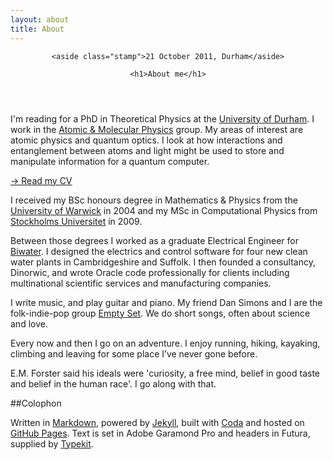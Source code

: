 ```yaml
---
layout: about
title: About
---
```


<header>

    <aside class="stamp">21 October 2011, Durham</aside>

    <h1>About me</h1>

</header>

I'm reading for a PhD in Theoretical Physics at the [University of Durham](http://www.durham.ac.uk/). I work in the [Atomic & Molecular Physics](http://massey.dur.ac.uk/) group. My areas of interest are atomic physics and quantum optics. I look at how interactions and entanglement between atoms and light might be used to store and manipulate information for a quantum computer.

<div>

<aside><a href='/cv/' class='button'>&rarr; Read my CV</a></aside>

<p>I received my BSc honours degree in Mathematics &amp; Physics from the <a href='http://warwick.ac.uk/'>University of Warwick</a> in 2004 and my MSc in Computational Physics from <a href='http://www.su.se/'>Stockholms Universitet</a> in 2009.</p>

</div>

Between those degrees I worked as a graduate Electrical Engineer for [Biwater](http://www.biwater.com/). I designed the electrics and control software for four new clean water plants in Cambridgeshire and Suffolk. I then founded a consultancy, Dinorwic, and wrote Oracle code professionally for clients including multinational scientific services and manufacturing companies. 

I write music, and play guitar and piano. My friend Dan Simons and I are the folk-indie-pop group [Empty Set](http://emptyset.co.uk/). We do short songs, often about science and love.

Every now and then I go on an adventure. I enjoy running, hiking, kayaking, climbing and leaving for some place I’ve never gone before.

E.M. Forster said his ideals were 'curiosity, a free mind, belief in good taste and belief in the human race'. I go along with that.

##Colophon

Written in [Markdown](http://daringfireball.net/projects/markdown/), powered by [Jekyll](http://github.com/mojombo/jekyll), built with [Coda](http://www.panic.com/coda/) and hosted on [GitHub Pages](http://pages.github.com/). Text is set in Adobe Garamond Pro and headers in Futura, supplied by [Typekit](https://typekit.com/).